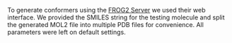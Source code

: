 To generate conformers using the [FROG2 Server](https://mobyle2.rpbs.univ-paris-diderot.fr/cgi-bin/portal.py#forms::Frog2) we used their web interface. We provided the SMILES string for the testing molecule and split the generated MOL2 file into multiple PDB files for convenience. All parameters were left on default settings. 
